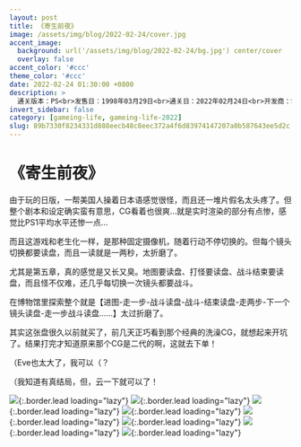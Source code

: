 ```yaml
---
layout: post
title: 《寄生前夜》
image: /assets/img/blog/2022-02-24/cover.jpg
accent_image: 
  background: url('/assets/img/blog/2022-02-24/bg.jpg') center/cover
  overlay: false
accent_color: '#ccc'
theme_color: '#ccc'
date: 2022-02-24 01:30:00 +0800
description: >
  通关版本：PS<br>发售日：1998年03月29日<br>通关日：2022年02月24日<br>开发商：Square USA<br>发行商：Square
invert_sidebar: false
category: [gameing-life, gameing-life-2022]
slug: 89b7330f8234331d888eecb48c8eec372a4f6d83974147207a0b587643ee5d2c
---
```


# 《寄生前夜》

由于玩的日版，一帮美国人操着日本语感觉很怪，而且还一堆片假名太头疼了。但整个剧本和设定确实蛮有意思，CG看着也很爽...就是实时渲染的部分有点惨，感觉比PS1平均水平还惨一点...

而且这游戏和老生化一样，是那种固定摄像机，随着行动不停切换的。但每个镜头切换都要读盘，而且一读就是一两秒，太折磨了。

尤其是第五章，真的感觉是又长又臭。地图要读盘、打怪要读盘、战斗结束要读盘，而且怪不仅难，还几乎每切换一次镜头都要战斗。

在博物馆里探索整个就是【进图-走一步-战斗读盘-战斗-结束读盘-走两步-下一个镜头读盘-走一步战斗读盘......】太过折磨了。

其实这张盘很久以前就买了，前几天正巧看到那个经典的洗澡CG，就想起来开坑了。结果打完才知道原来那个CG是二代的啊，这就去下单！

（Eve也太大了，我可以（？

（我知道有真结局，但，云一下就可以了！

![](/assets/img/blog/2022-02-24/1.jpg){:.border.lead loading="lazy"}
![](/assets/img/blog/2022-02-24/2.jpg){:.border.lead loading="lazy"}
![](/assets/img/blog/2022-02-24/3.jpg){:.border.lead loading="lazy"}
![](/assets/img/blog/2022-02-24/4.jpg){:.border.lead loading="lazy"}
![](/assets/img/blog/2022-02-24/5.jpg){:.border.lead loading="lazy"}
![](/assets/img/blog/2022-02-24/6.jpg){:.border.lead loading="lazy"}
![](/assets/img/blog/2022-02-24/7.jpg){:.border.lead loading="lazy"}
![](/assets/img/blog/2022-02-24/8.jpg){:.border.lead loading="lazy"}

